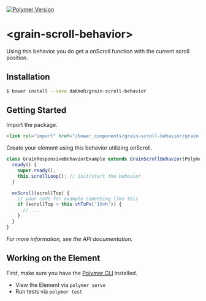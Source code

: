 [![Polymer Version](https://img.shields.io/badge/polymer-v2-blue.svg)](https://www.polymer-project.org)

# \<grain-scroll-behavior\>

Using this behavior you do get a onScroll function with the current scroll position.

## Installation

```sh
$ bower install --save daKmoR/grain-scroll-behavior
```

## Getting Started

Import the package.

```html
<link rel="import" href="/bower_components/grain-scroll-behavior/grain-scroll-behavior.html">
```

Create your element using this behavior utilizing onScroll.

```js
class GrainResponsiveBehaviorExample extends GrainScrollBehavior(Polymer.Element) {
  ready() {
    super.ready();
    this.scrollLoop(); // init/start the behavior
  }

  onScroll(scrollTop) {
    // your code for example something like this
    if (scrollTop > this.vhToPx('10vh')) {
      // ...
    }
  }
}
```

*For more information, see the API documentation.*

## Working on the Element

First, make sure you have the [Polymer CLI](https://www.npmjs.com/package/polymer-cli) installed.
* View the Element via `polymer serve`
* Run tests via `polymer test`